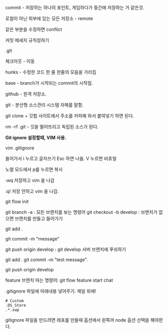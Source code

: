 commit - 저장하는 하나의 포인트, 게임하다가 중간에 저장하는 거 같은것.

로컬이 아닌 외부에 있는 모든 저장소 - remote


같은 부분을 수정하면 conflict


커밋 메세지 규칙정하기

.git

체크아웃 - 이동

hunks - 수정한 코드 한 줄 한줄의 모음을 가리킴


base - branch가 시작되는 commit의 시작점.

github - 원격 저장소.

git - 분산형 소스관리 시스템 자체를 말함.

git clone + 깃헙 사이트에서 주소를 카피해 와서 붙여넣기 하면 된다.

rm -rf .git - 깃을 떨어뜨리고 독립된 소스가 된다.


**Git ignore 설정할때, VIM 사용.**

vim .gitignore

들어가서
i 누르고 글자쓰기 Esc 하면 나옴.
V 누르면 비쥬얼


노멀 모드에서 p를 누르면 복사

:wq
저장하고 vim 을 나감

:q!
저장 안하고 vim 을 나감.


git flow init

git branch -a : 모든 브랜치를 보는 명령어
git checkout -b develop : 브랜치가 없으면 브랜치를 만들고 들어가기


git add .

git commit -m "message"

git push origin develop : git develop 서버 브렌치에 푸쉬하기


git add .
git commit -m "test message".

git push origin develop


feature 브렌치 따는 명령어:
git flow feature start chat


.gitignore 파일에 아래내용 넣어주기.
제일 위에!
```
# Custom
.DS_Store
.*.swp
```


gitignore 파일을 만드려면 레포를 만들때 옵션에서 왼쪽꺼
node 옵션 선택을 해야한다.


